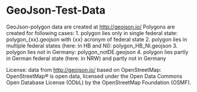 # GeoJson-Test-Data

GeoJson-polygon data are created at http://geojson.io/
Polygons are created for following cases:
    1. polygon lies only in single federal state: polygon_{xx}.geojson with {xx} acronym of federal state
    2. polygon lies in multiple federal states (here: in HB and NI): polygon_HB_NI.geojson
    3. polygon lies not in Germany: polygon_notDE.geojson
    4. polygon lies partly in German federal state (here: in NRW) and partly not in Germany

License:
    data from http://geojson.io/ based on OpenStreetMap:
    OpenStreetMap® is open data, licensed under the Open Data Commons Open Database License (ODbL) by the OpenStreetMap Foundation (OSMF). 